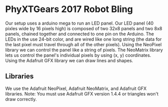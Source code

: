 # PhyXTGears 2017 Robot Bling
Our setup uses a arduino mega to run an LED panel.
Our LED panel (40 pixles wide by 16 pixels high) is composed of two 32x8 panels and two 8x8 panels, chained together and connected to one pin on the Arduino.
The LEDs in the use 24-bit color, and are wired like one long string (the data for the last pixel must travel through all of the other pixels).
Using the NeoPixel library we can control the panel like a string of pixels.
The NeoMatrix library lets us control the panel's individual pixels by using (x, y) coordinates.
Using the Adafruit GFX library we can draw lines and shapes.

## Libraries
We use the Adafruit NeoPixel, Adafruit NeoMatrix, and Adafruit GFX libraries.
        Note: You must use Adafruit GFX version 1.4.4 or triangles won't draw correctly.
